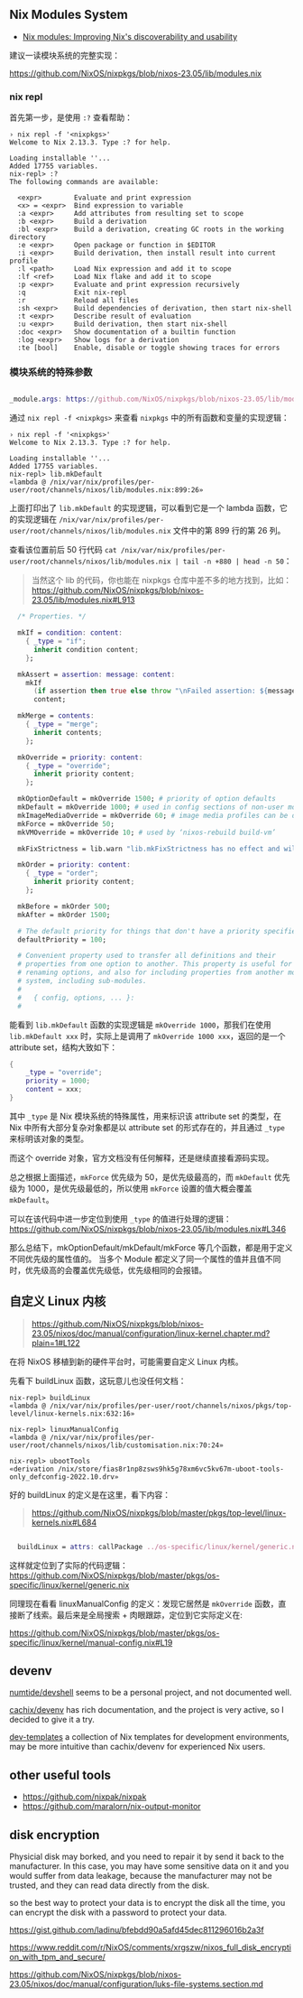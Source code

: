 ## Nix Modules System

- [Nix modules: Improving Nix's discoverability and usability ](https://cfp.nixcon.org/nixcon2020/talk/K89WJY/)

建议一读模块系统的完整实现：

https://github.com/NixOS/nixpkgs/blob/nixos-23.05/lib/modules.nix

### nix repl

首先第一步，是使用 `:?` 查看帮助：

```
› nix repl -f '<nixpkgs>'
Welcome to Nix 2.13.3. Type :? for help.

Loading installable ''...
Added 17755 variables.
nix-repl> :?
The following commands are available:

  <expr>        Evaluate and print expression
  <x> = <expr>  Bind expression to variable
  :a <expr>     Add attributes from resulting set to scope
  :b <expr>     Build a derivation
  :bl <expr>    Build a derivation, creating GC roots in the working directory
  :e <expr>     Open package or function in $EDITOR
  :i <expr>     Build derivation, then install result into current profile
  :l <path>     Load Nix expression and add it to scope
  :lf <ref>     Load Nix flake and add it to scope
  :p <expr>     Evaluate and print expression recursively
  :q            Exit nix-repl
  :r            Reload all files
  :sh <expr>    Build dependencies of derivation, then start nix-shell
  :t <expr>     Describe result of evaluation
  :u <expr>     Build derivation, then start nix-shell
  :doc <expr>   Show documentation of a builtin function
  :log <expr>   Show logs for a derivation
  :te [bool]    Enable, disable or toggle showing traces for errors
```

### 模块系统的特殊参数

```nix

_module.args: https://github.com/NixOS/nixpkgs/blob/nixos-23.05/lib/modules.nix#L123

```

通过 `nix repl -f <nixpkgs>` 来查看 `nixpkgs` 中的所有函数和变量的实现逻辑：

```shell
› nix repl -f '<nixpkgs>'
Welcome to Nix 2.13.3. Type :? for help.

Loading installable ''...
Added 17755 variables.
nix-repl> lib.mkDefault
«lambda @ /nix/var/nix/profiles/per-user/root/channels/nixos/lib/modules.nix:899:26»
```

上面打印出了 `lib.mkDefault` 的实现逻辑，可以看到它是一个 lambda 函数，它的实现逻辑在 `/nix/var/nix/profiles/per-user/root/channels/nixos/lib/modules.nix` 文件中的第 899 行的第 26 列。

查看该位置前后 50 行代码 `cat /nix/var/nix/profiles/per-user/root/channels/nixos/lib/modules.nix | tail -n +880 | head -n 50`：

> 当然这个 lib 的代码，你也能在 nixpkgs 仓库中差不多的地方找到，比如： https://github.com/NixOS/nixpkgs/blob/nixos-23.05/lib/modules.nix#L913

```nix
  /* Properties. */

  mkIf = condition: content:
    { _type = "if";
      inherit condition content;
    };

  mkAssert = assertion: message: content:
    mkIf
      (if assertion then true else throw "\nFailed assertion: ${message}")
      content;

  mkMerge = contents:
    { _type = "merge";
      inherit contents;
    };

  mkOverride = priority: content:
    { _type = "override";
      inherit priority content;
    };

  mkOptionDefault = mkOverride 1500; # priority of option defaults
  mkDefault = mkOverride 1000; # used in config sections of non-user modules to set a default
  mkImageMediaOverride = mkOverride 60; # image media profiles can be derived by inclusion into host config, hence needing to override host config, but do allow user to mkForce
  mkForce = mkOverride 50;
  mkVMOverride = mkOverride 10; # used by ‘nixos-rebuild build-vm’

  mkFixStrictness = lib.warn "lib.mkFixStrictness has no effect and will be removed. It returns its argument unmodified, so you can just remove any calls." id;

  mkOrder = priority: content:
    { _type = "order";
      inherit priority content;
    };

  mkBefore = mkOrder 500;
  mkAfter = mkOrder 1500;

  # The default priority for things that don't have a priority specified.
  defaultPriority = 100;

  # Convenient property used to transfer all definitions and their
  # properties from one option to another. This property is useful for
  # renaming options, and also for including properties from another module
  # system, including sub-modules.
  #
  #   { config, options, ... }:
  #
```

能看到 `lib.mkDefault` 函数的实现逻辑是 `mkOverride 1000`，那我们在使用 `lib.mkDefault xxx` 时，实际上是调用了 `mkOverride 1000 xxx`，返回的是一个 attribute set，结构大致如下：

```nix
{
    _type = "override";
    priority = 1000;
    content = xxx;
}
```

其中 `_type` 是 Nix 模块系统的特殊属性，用来标识该 attribute set 的类型，在 Nix 中所有大部分复杂对象都是以 attribute set 的形式存在的，并且通过 `_type` 来标明该对象的类型。

而这个 override 对象，官方文档没有任何解释，还是继续直接看源码实现。

总之根据上面描述，`mkForce` 优先级为 50，是优先级最高的，而 `mkDefault` 优先级为 1000，是优先级最低的，所以使用 `mkForce` 设置的值大概会覆盖 `mkDefault`。

可以在该代码中进一步定位到使用 `_type` 的值进行处理的逻辑： https://github.com/NixOS/nixpkgs/blob/nixos-23.05/lib/modules.nix#L346

那么总结下，mkOptionDefault/mkDefault/mkForce 等几个函数，都是用于定义不同优先级的属性值的。
当多个 Module 都定义了同一个属性的值并且值不同时，优先级高的会覆盖优先级低，优先级相同的会报错。

## 自定义 Linux 内核

> https://github.com/NixOS/nixpkgs/blob/nixos-23.05/nixos/doc/manual/configuration/linux-kernel.chapter.md?plain=1#L122

在将 NixOS 移植到新的硬件平台时，可能需要自定义 Linux 内核。

先看下 buildLinux 函数，这玩意儿也没任何文档：

```
nix-repl> buildLinux
«lambda @ /nix/var/nix/profiles/per-user/root/channels/nixos/pkgs/top-level/linux-kernels.nix:632:16»

nix-repl> linuxManualConfig
«lambda @ /nix/var/nix/profiles/per-user/root/channels/nixos/lib/customisation.nix:70:24»

nix-repl> ubootTools
«derivation /nix/store/fias8r1np8zsws9hk5g78xm6vc5kv67m-uboot-tools-only_defconfig-2022.10.drv»
```

好的 buildLinux 的定义是在这里，看下内容：

> https://github.com/NixOS/nixpkgs/blob/master/pkgs/top-level/linux-kernels.nix#L684

```nix

  buildLinux = attrs: callPackage ../os-specific/linux/kernel/generic.nix attrs;

```

这样就定位到了实际的代码逻辑： https://github.com/NixOS/nixpkgs/blob/master/pkgs/os-specific/linux/kernel/generic.nix

同理现在看看 linuxManualConfig 的定义：发现它居然是 `mkOverride` 函数，直接断了线索。最后来是全局搜索 + 肉眼跟踪，定位到它实际定义在:

https://github.com/NixOS/nixpkgs/blob/master/pkgs/os-specific/linux/kernel/manual-config.nix#L19

## devenv

[numtide/devshell](https://github.com/numtide/devshell) seems to be a personal project, and not documented well.

[cachix/devenv](https://github.com/cachix/devenv) has rich documentation, and the project is very active, so I decided to give it a try.

[dev-templates](https://github.com/the-nix-way/dev-templates) a collection of Nix templates for development environments, may be more intuitive than cachix/devenv for experienced Nix users.

## other useful tools

- https://github.com/nixpak/nixpak
- https://github.com/maralorn/nix-output-monitor

## disk encryption

Physicial disk may borked, and you need to repair it by send it back to the manufacturer. In this case, you may have some sensitive data on it and you would suffer from data leakage, because the manufacturer may not be trusted, and they can read data directly from the disk.

so the best way to protect your data is to encrypt the disk all the time, you can encrypt the disk with a password to protect your data.

https://gist.github.com/ladinu/bfebdd90a5afd45dec811296016b2a3f

https://www.reddit.com/r/NixOS/comments/xrgszw/nixos_full_disk_encryption_with_tpm_and_secure/

https://github.com/NixOS/nixpkgs/blob/nixos-23.05/nixos/doc/manual/configuration/luks-file-systems.section.md
